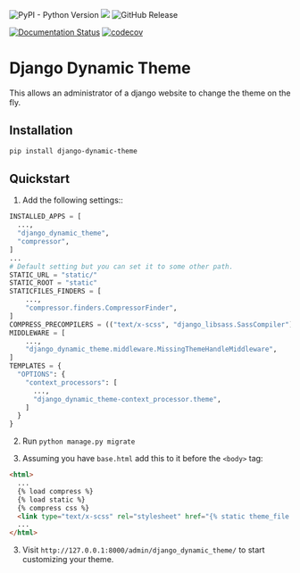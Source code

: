 ![PyPI - Python Version](https://img.shields.io/pypi/pyversions/django-dynamic-theme)
[![](https://img.shields.io/pypi/djversions/django-dynamic-theme?color=0C4B33&logo=django&logoColor=white&label=django)](https://www.djangoproject.com/)
![GitHub Release](https://img.shields.io/github/v/release/segelzwerg/django-dynamic-theme)


[![Documentation Status](https://readthedocs.org/projects/django-dynamic-theme/badge/?version=latest)](https://django-dynamic-theme.readthedocs.io/en/latest/?badge=latest)
[![codecov](https://codecov.io/gh/Segelzwerg/django-dynamic-theme/graph/badge.svg?token=YBTYAESSWE)](https://codecov.io/gh/Segelzwerg/django-dynamic-theme)

# Django Dynamic Theme
This allows an administrator of a django website to change the theme on the fly.

## Installation

```sh
pip install django-dynamic-theme
```

## Quickstart

1. Add  the following settings::

```python
INSTALLED_APPS = [
  ...,
  "django_dynamic_theme",
  "compressor",
]
...
# Default setting but you can set it to some other path.
STATIC_URL = "static/"
STATIC_ROOT = "static"
STATICFILES_FINDERS = [
    ...,
    "compressor.finders.CompressorFinder",
]
COMPRESS_PRECOMPILERS = (("text/x-scss", "django_libsass.SassCompiler"),)
MIDDLEWARE = [
    ...,
    "django_dynamic_theme.middleware.MissingThemeHandleMiddleware",
]
TEMPLATES = {
  "OPTIONS": {
    "context_processors": [
      ...,
      "django_dynamic_theme-context_processor.theme",
    ]
  }
}
```
2. Run `python manage.py migrate`

3. Assuming you have `base.html` add this to it before the `<body>` tag:
```html
<html>
  ...
  {% load compress %}
  {% load static %}
  {% compress css %}
  <link type="text/x-scss" rel="stylesheet" href="{% static theme_file %}" />
  ...
</html>
```

3. Visit `http://127.0.0.1:8000/admin/django_dynamic_theme/` to start customizing your theme.
